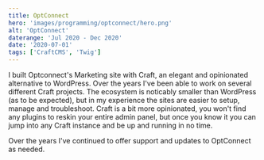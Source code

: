 ```yaml
---
title: OptConnect
hero: 'images/programming/optconnect/hero.png'
alt: 'OptConnect'
daterange: 'Jul 2020 - Dec 2020'
date: '2020-07-01'
tags: ['CraftCMS', 'Twig']
---
```


I built Optconnect's Marketing site with Craft, an elegant and opinionated alternative to WordPress. Over the 
years I've been able to work on several different Craft projects. The ecosystem is noticably smaller than 
WordPress (as to be expected), but in my experience the sites are easier to setup, manage and troubleshoot.
Craft is a bit more opinionated, you won't find any plugins to reskin your entire admin panel, but once you
know it you can jump into any Craft instance and be up and running in no time.

Over the years I've continued to offer support and updates to OptConnect as needed.
